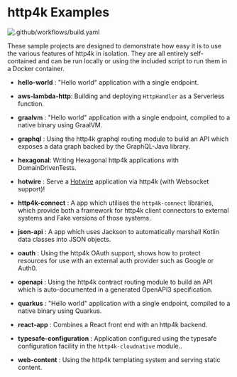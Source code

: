 # http4k Examples

![.github/workflows/build.yaml](https://github.com/http4k/examples/workflows/.github/workflows/build.yaml/badge.svg)


These sample projects are designed to demonstrate how easy it is to use the various features of http4k in isolation. They are all entirely self-contained and can be run locally or using the included script to run them in a Docker container.

- **hello-world** : "Hello world" application with a single endpoint.

- **aws-lambda-http**: Building and deploying `HttpHandler` as a Serverless function.
- **graalvm** :  "Hello world" application with a single endpoint, compiled to a native binary using GraalVM.
- **graphql** : Using the http4k graphql routing module to build an API which exposes a data graph backed by the GraphQL-Java library.
- **hexagonal**: Writing Hexagonal http4k applications with DomainDrivenTests.
- **hotwire** : Serve a [Hotwire](https://hotwire.dev/) application via http4k (with Websocket support)!
- **http4k-connect** : A app which utilises the `http4k-connect`  libraries, which provide both a framework for http4k client connectors to external systems and Fake versions of those systems.
- **json-api** : A app which uses Jackson to automatically marshall Kotlin data classes into JSON objects.
- **oauth** : Using the http4k OAuth support, shows how to protect resources for use with an external auth provider such as Google or Auth0.
- **openapi** : Using the http4k contract routing module to build an API which is auto-documented in a generated OpenAPI3 specification.
- **quarkus** :  "Hello world" application with a single endpoint, compiled to a native binary using Quarkus.
- **react-app** : Combines a React front end with an http4k backend.
- **typesafe-configuration** : Application configured using the typesafe configuration facility in the `http4k-cloudnative` module..
- **web-content** : Using the http4k templating system and serving static content.
